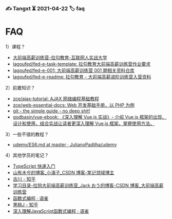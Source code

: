 ### ✍️ Tangxt ⏳ 2021-04-22 🏷️ faq

# FAQ

1）课程？

- [大前端高薪训练营-拉勾教育-互联网人实战大学](https://edu.lagou.com/growth/sem/fe_enhancement.html)
- [lagoufed/fed-e-task-template: 拉勾教育大前端高薪训练营作业要求](https://github.com/lagoufed/fed-e-task-template)
- [lagoufed/fed-e-001: 大前端高薪训练营 001 期相关资料仓库](https://github.com/lagoufed/fed-e-001)
- [lagoufed/fed-e-readme: 拉勾教育 - 大前端高薪进阶训练营入营资料](https://github.com/lagoufed/fed-e-readme)

2）前置知识？

- [zce/ajax-tutorial: AJAX 网络编程基础教程](https://github.com/zce/ajax-tutorial)
- [zce/web-essential-docs: Web 开发基础手册，以 PHP 为例](https://github.com/zce/web-essential-docs)
- [git - the simple guide - no deep shit!](http://rogerdudler.github.io/git-guide/index.zh.html)
- [godbasin/vue-ebook: 《深入理解 Vue.js 实战》- 介绍 Vue.js 框架的出现、设计和使用，结合实战让读者更深入理解 Vue.js 框架，掌握使用方法。](https://github.com/godbasin/vue-ebook)

3）一些不错的教程？

- [udemy/ES6.md at master · JulianoPadilha/udemy](https://github.com/JulianoPadilha/udemy/blob/master/ES6.md)

4）其他学员的笔记？

- [TypeScript 快速入门](https://juejin.cn/post/6857323329137672206)
- [山有木兮的博客_小濠子_CSDN 博客-笔记领域博主](https://blog.csdn.net/qinshengnan520?t=1)
- [古川 - 知乎](https://www.zhihu.com/people/gua-niu-30-14/posts?page=2)
- [学习目录-拉钩大前端高薪训练营_Jack おう的博客-CSDN 博客_大前端高薪训练营](https://blog.csdn.net/weixin_45345105/article/details/110091105)
- [函数式编程 · 语雀](https://www.yuque.com/jxsylar/xpwhrp/wcnodv#QqPqW)
- [黑桃J - 知乎](https://www.zhihu.com/people/gong-ye-18-46)
- [深入理解JavaScript函数式编程 · 语雀](https://www.yuque.com/jakeprim/frontendhouse/cb6u5x)